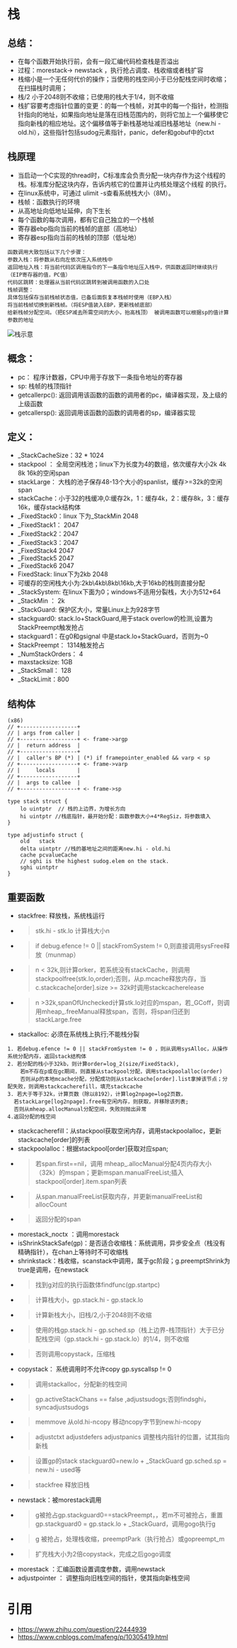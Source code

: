 # 栈
## 总结：
- 在每个函数开始执行前，会有一段汇编代码检查栈是否溢出
- 过程：morestack-> newstack ，执行抢占调度、栈收缩或者栈扩容
- 栈缩小是一个无任何代价的操作；当使用的栈空间小于已分配栈空间时收缩；在扫描栈时调用；
- 栈/2 小于2048则不收缩；已使用的栈大于1/4，则不收缩
- 栈扩容要考虑指针位置的变更：的每一个栈帧，对其中的每一个指针，检测指针指向的地址，如果指向地址是落在旧栈范围内的，则将它加上一个偏移使它指向新栈的相应地址。这个偏移值等于新栈基地址减旧栈基地址（new.hi - old.hi），这些指针包括sudog元素指针，panic，defer和gobuf中的ctxt
## 栈原理
- 当启动一个C实现的thread时，C标准库会负责分配一块内存作为这个线程的栈。标准库分配这块内存，告诉内核它的位置并让内核处理这个线程 的执行。
- 在linux系统中，可通过 ulimit -s查看系统栈大小（8M）。
- 栈帧：函数执行的环境
- 从高地址向低地址延伸，向下生长
- 每个函数的每次调用，都有它自己独立的一个栈帧
- 寄存器ebp指向当前的栈帧的底部（高地址）
- 寄存器esp指向当前的栈帧的顶部（低址地）
```
函数调用大致包括以下几个步骤：
参数入栈：将参数从右向左依次压入系统栈中
返回地址入栈：将当前代码区调用指令的下一条指令地址压入栈中，供函数返回时继续执行（EIP寄存器的值，PC值）
代码区跳转：处理器从当前代码区跳转到被调用函数的入口处
栈帧调整：
具体包括保存当前栈帧状态值，已备后面恢复本栈帧时使用（EBP入栈）
将当前栈帧切换到新栈帧。（将ESP值装入EBP，更新栈帧底部）
给新栈帧分配空间。（把ESP减去所需空间的大小，抬高栈顶） 被调用函数可以根据sp的值计算参数的地址
```
![栈示意](https://pic2.zhimg.com/1314ce0c49d0a1e2800e23ca3d5cdd75_r.jpg?source=1940ef5c)

## 概念：
- pc： 程序计数器，CPU中用于存放下一条指令地址的寄存器
- sp: 栈帧的栈顶指针
- getcallerpc(): 返回调用该函数的函数的调用者的pc，编译器实现，及上级的上级函数
- getcallersp(): 返回调用该函数的函数的调用者的sp，编译器实现
## 定义：
- _StackCacheSize：32 * 1024
- stackpool ： 全局空闲栈池；linux下为长度为4的数组，依次缓存大小2k 4k 8k 16k的空闲span
- stackLarge： 大栈的池子保存48-13个大小的spanlist，缓存>=32k的空闲span
- stackCache：小于32的栈缓冲,0:缓存2k，1：缓存4k，2：缓存8k，3：缓存16k，缓存stack结构体
- _FixedStack0：linux 下为_StackMin 2048
- _FixedStack1： 2047
- _FixedStack2：2047
- _FixedStack3：2047
- _FixedStack4 2047
- _FixedStack5 2047
- _FixedStack6 2047
- FixedStack: linux下为2kb 2048
- 可缓存的空闲栈大小为:2kb\4kb\8kb\16kb,大于16kb的栈则直接分配
- _StackSystem: 在linux下面为0；windows不适用分裂栈，大小为512*64
- _StackMin ： 2k
- _StackGuard: 保护区大小，常量Linux上为928字节
- stackguard0: stack.lo+StackGuard,用于stack overlow的检测,设置为StackPreempt触发抢占
- stackguard1：在g0和gsignal 中是stack.lo+StackGuard，否则为~0
- StackPreempt： 1314触发抢占
- _NumStackOrders： 4
- maxstacksize: 1GB
- _StackSmall： 128
- _StackLimit：800

## 结构体
```
(x86)
// +------------------+
// | args from caller |
// +------------------+ <- frame->argp
// |  return address  |
// +------------------+
// |  caller's BP (*) | (*) if framepointer_enabled && varp < sp
// +------------------+ <- frame->varp
// |     locals       |
// +------------------+
// |  args to callee  |
// +------------------+ <- frame->sp

type stack struct {
	lo uintptr  // 栈的上边界，为增长方向
	hi uintptr //栈底指针，最开始分配：函数参数大小+4*RegSiz，将参数填入 
}

type adjustinfo struct {
	old   stack
	delta uintptr //栈的基地址之间的距离new.hi - old.hi
	cache pcvalueCache
	// sghi is the highest sudog.elem on the stack.
	sghi uintptr
}
```
## 重要函数
- stackfree: 释放栈，系统栈运行
- > stk.hi - stk.lo 计算栈大小n
- > if debug.efence != 0 || stackFromSystem != 0,则直接调用sysFree释放（munmap）
- > n < 32k,则计算orker，若系统没有stackCache，则调用stackpoolfree(stk.lo,order);否则，从p.mcache释放内存，当c.stackcache[order].size >= 32k时调用stackcacherelease
- > n >32k,spanOfUnchecked计算stk.lo对应的mspan，若_GCoff，则调用mheap_.freeManual释放span，否则，将span归还到stackLarge.free
- stackalloc: 必须在系统栈上执行;不能栈分裂
```
1. 若debug.efence != 0 || stackFromSystem != 0 ，则从调用sysAlloc，从操作系统分配内存，返回stack结构体
2. 若分配的栈小于32kb，则计算order=log_2(size/FixedStack),
    若m不存在p或在gc期间，则直接从stackpool分配，调用stackpoolalloc(order)
    否则从p的本地mcache分配，分配成功则从stackcache[order].list拿掉该节点；分配失败，则调用stackcacherefill，填充stackcache
3. 若大于等于32k，计算页数（除以8192），计算log2npage=log2页数，
  若stackLarge[log2npage].free有空闲内存，则获取，并移除该列表;
  否则从mheap.allocManual分配空间，失败则抛出异常
4.返回分配的栈空间
```
- stackcacherefill：从stackpool获取空闲内存，调用stackpoolalloc，更新stackcache[order]的列表
- stackpoolalloc：根据stackpool[order]获取对应span;
- > 若span.first==nil，调用 mheap_.allocManual分配4页内存大小（32k）的mspan；更新mspan.manualFreeList;插入stackpool[order].item.span列表
- > 从span.manualFreeList获取内存，并更新manualFreeList和allocCount
- > 返回分配的span
- morestack_noctx ：调用morestack
- isShrinkStackSafe(gp)：是否适合收缩栈：系统调用，异步安全点（栈没有精确指针），在chan上等待时不可收缩栈
- shrinkstack：栈收缩，scanstack中调用，属于gc阶段；g.preemptShrink为true是调用，在newstack
- > 找到g对应的执行函数体findfunc(gp.startpc)
- > 计算栈大小，gp.stack.hi - gp.stack.lo
- > 计算新栈大小，旧栈/2,小于2048则不收缩
- > 使用的栈gp.stack.hi - gp.sched.sp（栈上边界-栈顶指针）大于已分配栈空间（gp.stack.hi - gp.stack.lo）的1/4，则不收缩
- > 否则调用copystack，压缩栈
- copystack： 系统调用时不允许copy  gp.syscallsp != 0 
- > 调用stackalloc，分配新的栈空间
- > gp.activeStackChans ==  false ,adjustsudogs;否则findsghi，syncadjustsudogs
- > memmove 从old.hi-ncopy 移动ncopy字节到new.hi-ncopy
- > adjustctxt adjustdefers adjustpanics 调整栈内指针的位置，试其指向新栈
- > 设置gp的stack stackguard0=new.lo + _StackGuard  gp.sched.sp = new.hi - used等
- > stackfree 释放旧栈
- newstack：被morestack调用
- > g被抢占gp.stackguard0==stackPreempt，，若m不可被抢占，重置gp.stackguard0 = gp.stack.lo + _StackGuard，调用gogo执行g
- > g 被抢占，处理栈收缩，preemptPark（执行抢占）或gopreempt_m
- > 扩充栈大小为2倍copystack，完成之后gogo调度
- morestack ：汇编函数设置调度参数，调用newstack
- adjustpointer ： 调整指向旧栈空间的指针，使其指向新栈空间
# 引用
- https://www.zhihu.com/question/22444939
- https://www.cnblogs.com/mafeng/p/10305419.html
